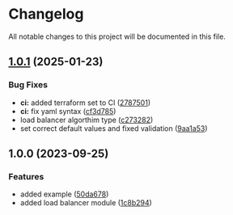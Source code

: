 # Changelog

All notable changes to this project will be documented in this file.

## [1.0.1](https://github.com/zoro16/terraform-hcloud-load-balancer/compare/v1.0.0...v1.0.1) (2025-01-23)


### Bug Fixes

* **ci:** added terraform set to CI ([2787501](https://github.com/zoro16/terraform-hcloud-load-balancer/commit/2787501fe284f297c264177e67df3b5f6b78a33e))
* **ci:** fix yaml syntax ([cf3d785](https://github.com/zoro16/terraform-hcloud-load-balancer/commit/cf3d7851e86b9dcb5fa1c8ce45bb495a6171bb3e))
* load balancer algorthim type ([c273282](https://github.com/zoro16/terraform-hcloud-load-balancer/commit/c273282cb30a2fa5a569b0a030c48c4111864fae))
* set correct default values and fixed validation ([9aa1a53](https://github.com/zoro16/terraform-hcloud-load-balancer/commit/9aa1a536f2662eb8e86b8ebc177982c3a1ce6608))

## 1.0.0 (2023-09-25)


### Features

* added example ([50da678](https://github.com/zoro16/terraform-hcloud-load-balancer/commit/50da678024e5f4b4aa3151483dad0a0722661c76))
* added load balancer module ([1c8b294](https://github.com/zoro16/terraform-hcloud-load-balancer/commit/1c8b294c60231813a7d40c58d9f55176de21a729))
